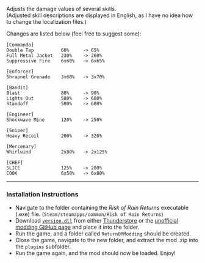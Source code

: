 Adjusts the damage values of several skills.  
(Adjusted skill descriptions are displayed in English, as I have no idea how to change the localization files.)  

Changes are listed below (feel free to suggest some):  

```
[Commando]
Double Tap          60%     -> 65%
Full Metal Jacket   230%    -> 260%
Suppressive Fire    6x60%   -> 6x65%

[Enforcer]
Shrapnel Grenade    3x60%   -> 3x70%

[Bandit]
Blast               80%     -> 90%
Lights Out          500%    -> 600%
Standoff            500%    -> 600%

[Engineer]
Shockwave Mine      120%    -> 250%

[Sniper]
Heavy Recoil        200%    -> 320%

[Mercenary]
Whirlwind           2x80%   -> 2x125%

[CHEF]
SLICE               125%    -> 200%
COOK                6x50%   -> 6x80%
```

---

### Installation Instructions

* Navigate to the folder containing the *Risk of Rain Returns* executable (.exe) file.  (`Steam/steamapps/common/Risk of Rain Returns`)
* Download [`version.dll`](https://github.com/return-of-modding/ReturnOfModding/releases/tag/nightly) from either [Thunderstore](https://thunderstore.io/c/risk-of-rain-returns/p/ReturnOfModding/ReturnOfModding/) or the [unofficial modding GitHub page](https://github.com/return-of-modding/ReturnOfModding/) and place it into the folder.
* Run the game, and a folder called `ReturnOfModding` should be created.
* Close the game, navigate to the new folder, and extract the mod .zip into the `plugins` subfolder.
* Run the game again, and the mod should now be loaded. Enjoy!